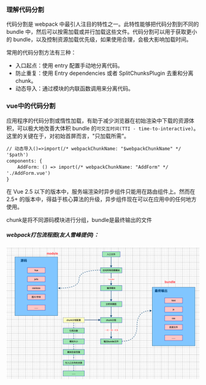 ### 理解代码分割

代码分割是 webpack 中最引人注目的特性之一。此特性能够把代码分割到不同的 bundle 中，然后可以按需加载或并行加载这些文件。代码分割可以用于获取更小的 bundle，以及控制资源加载优先级，如果使用合理，会极大影响加载时间。

常用的代码分割方法有三种：

- 入口起点：使用 entry 配置手动地分离代码。
- 防止重复：使用 Entry dependencies 或者 SplitChunksPlugin 去重和分离 chunk。
- 动态导入：通过模块的内联函数调用来分离代码。


### vue中的代码分割
应用程序的代码分割或惰性加载，有助于减少浏览器在初始渲染中下载的资源体积，可以极大地改善大体积 bundle 的`可交互时间(TTI - time-to-interactive)`。这里的关键在于，对初始首屏而言，"只加载所需”。

```
// 动态导入()=>import(/* webpackChunkName: "$webpackChunkName" */ '$path')
components: {
    AddForm: () => import(/* webpackChunkName: "AddForm" */ './AddForm.vue')
}
```

在 Vue 2.5 以下的版本中，服务端渲染时异步组件只能用在路由组件上。然而在 2.5+ 的版本中，得益于核心算法的升级，异步组件现在可以在应用中的任何地方使用。

chunk是将不同源码模块进行分组，bundle是最终输出的文件
##### webpack打包流程图(友人雪峰提供)：
![](/assets/images/chunk.png)
